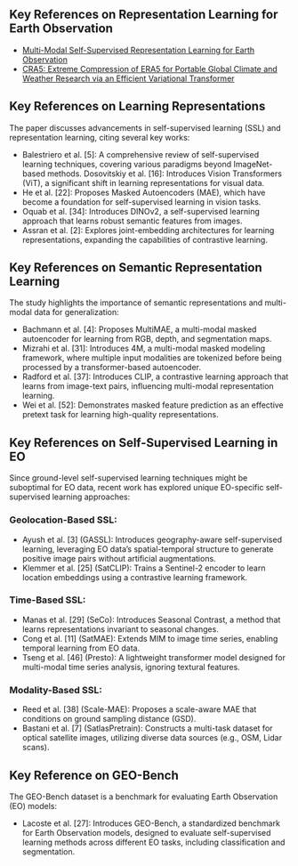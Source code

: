 
## Key References on Representation Learning for Earth Observation

- [Multi-Modal Self-Supervised Representation Learning for Earth Observation](https://ieeexplore.ieee.org/document/9553741?utm_source=chatgpt.com)
- [CRA5: Extreme Compression of ERA5 for Portable Global Climate and Weather Research via an Efficient Variational Transformer](https://doi.org/10.48550/arXiv.2405.03376)

## Key References on Learning Representations
The paper discusses advancements in self-supervised learning (SSL) and representation learning, citing several key works:

- Balestriero et al. [5]: A comprehensive review of self-supervised learning techniques, covering various paradigms beyond ImageNet-based methods.
Dosovitskiy et al. [16]: Introduces Vision Transformers (ViT), a significant shift in learning representations for visual data.
- He et al. [22]: Proposes Masked Autoencoders (MAE), which have become a foundation for self-supervised learning in vision tasks.
- Oquab et al. [34]: Introduces DINOv2, a self-supervised learning approach that learns robust semantic features from images.
- Assran et al. [2]: Explores joint-embedding architectures for learning representations, expanding the capabilities of contrastive learning.

## Key References on Semantic Representation Learning
The study highlights the importance of semantic representations and multi-modal data for generalization:

- Bachmann et al. [4]: Proposes MultiMAE, a multi-modal masked autoencoder for learning from RGB, depth, and segmentation maps.
- Mizrahi et al. [31]: Introduces 4M, a multi-modal masked modeling framework, where multiple input modalities are tokenized before being processed by a transformer-based autoencoder.
- Radford et al. [37]: Introduces CLIP, a contrastive learning approach that learns from image-text pairs, influencing multi-modal representation learning.
- Wei et al. [52]: Demonstrates masked feature prediction as an effective pretext task for learning high-quality representations.

## Key References on Self-Supervised Learning in EO
Since ground-level self-supervised learning techniques might be suboptimal for EO data, recent work has explored unique EO-specific self-supervised learning approaches:
### Geolocation-Based SSL:
- Ayush et al. [3] (GASSL): Introduces geography-aware self-supervised learning, leveraging EO data’s spatial-temporal structure to generate positive image pairs without artificial augmentations.
- Klemmer et al. [25] (SatCLIP): Trains a Sentinel-2 encoder to learn location embeddings using a contrastive learning framework.

### Time-Based SSL:
- Manas et al. [29] (SeCo): Introduces Seasonal Contrast, a method that learns representations invariant to seasonal changes.
- Cong et al. [11] (SatMAE): Extends MIM to image time series, enabling temporal learning from EO data.
- Tseng et al. [46] (Presto): A lightweight transformer model designed for multi-modal time series analysis, ignoring textural features.

### Modality-Based SSL:
- Reed et al. [38] (Scale-MAE): Proposes a scale-aware MAE that conditions on ground sampling distance (GSD).
- Bastani et al. [7] (SatlasPretrain): Constructs a multi-task dataset for optical satellite images, utilizing diverse data sources (e.g., OSM, Lidar scans).

## Key Reference on GEO-Bench
The GEO-Bench dataset is a benchmark for evaluating Earth Observation (EO) models:

- Lacoste et al. [27]: Introduces GEO-Bench, a standardized benchmark for Earth Observation models, designed to evaluate self-supervised learning methods across different EO tasks, including classification and segmentation.
